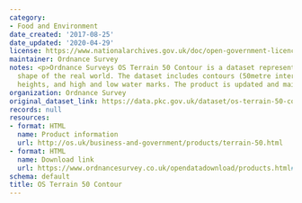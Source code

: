 ```yaml
---
category:
- Food and Environment
date_created: '2017-08-25'
date_updated: '2020-04-29'
license: https://www.nationalarchives.gov.uk/doc/open-government-licence/version/3/
maintainer: Ordnance Survey
notes: <p>Ordnance Surveys OS Terrain 50 Contour is a dataset representing the physical
  shape of the real world. The dataset includes contours (50metre interval), spot
  heights, and high and low water marks. The product is updated and maintained annually.</p>
organization: Ordnance Survey
original_dataset_link: https://data.pkc.gov.uk/dataset/os-terrain-50-contour
records: null
resources:
- format: HTML
  name: Product information
  url: http://os.uk/business-and-government/products/terrain-50.html
- format: HTML
  name: Download link
  url: https://www.ordnancesurvey.co.uk/opendatadownload/products.html#TERR50
schema: default
title: OS Terrain 50 Contour
---
```

